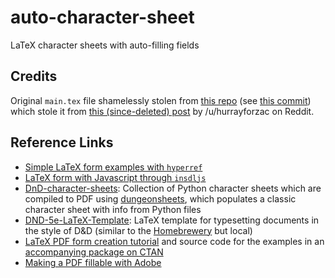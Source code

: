 # auto-character-sheet
LaTeX character sheets with auto-filling fields

## Credits
Original `main.tex` file shamelessly stolen from [this repo](https://github.com/michaelplews/DnD-character-sheets/) (see [this commit](https://github.com/michaelplews/DnD-character-sheets/commit/049a69b495acef5d8db7cd8d4a8e1a3ea988fc4c)) which stole it from [this (since-deleted) post](https://www.reddit.com/r/DnD/comments/2zh01c/i_made_my_bard_a_customized_character_sheet_using/) by /u/hurrayforzac on Reddit.

## Reference Links

- [Simple LaTeX form examples with `hyperref`](https://tex.stackexchange.com/questions/14842/creating-fillable-pdfs)
- [LaTeX form with Javascript through `insdljs`](https://tex.stackexchange.com/questions/7869/how-do-you-say-happy-new-year-with-latex)
- [DnD-character-sheets](https://github.com/michaelplews/DnD-character-sheets): Collection of Python character sheets which are compiled to PDF using [dungeonsheets](https://github.com/canismarko/dungeon-sheets/tree/master/dungeonsheets/forms), which populates a classic character sheet with info from Python files
- [DND-5e-LaTeX-Template](https://github.com/rpgtex/DND-5e-LaTeX-Template): LaTeX template for typesetting documents in the style of D&D (similar to the [Homebrewery](https://homebrewery.naturalcrit.com/) but local)
- [LaTeX PDF form creation tutorial](http://tug.ctan.org/tex-archive/info/pdf-forms-tutorial/en/forms.pdf) and source code for the examples in an [accompanying package on CTAN](https://www.ctan.org/pkg/pdf-forms-tutorial)
- [Making a PDF fillable with Adobe](https://www.howtogeek.com/665728/how-to-create-pdf-forms-with-calculations-in-adobe-acrobat/)
